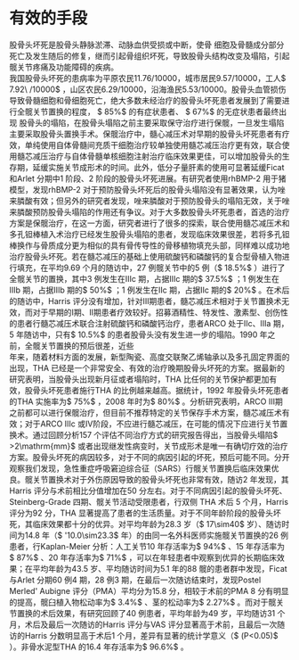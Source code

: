 # 有效的手段  
股骨头坏死是股骨头静脉淤滞、动脉血供受损或中断，使骨 细胞及骨髓成分部分死亡及发生随后的修复，继而引起骨组织坏死，导致股骨头结构改变及塌陷，引起髋关节疼痛及功能障碍的疾病。  
我国股骨头坏死的患病率为平原农民11.76/10000，城市居民9.57/10000，工人$ 7.92\ /10000$ ，山区农民6.29/10000，沿海渔民5.53/10000。股骨头血管损伤导致骨髓细胞和骨细胞死亡，绝大多数未经治疗的股骨头坏死患者发展到了需要进行全髋关节置换的程度， $ 85\%$   的有症状患者、 $ 67\%$   的无症状患者最终出现 股骨头的塌陷，在股骨头塌陷之前主要采取保守治疗进行保髋，一旦发生塌陷主要采取股骨头置换手术。保髋治疗中，髓心减压术对早期的股骨头坏死患者有疗效，单纯使用自体骨髓间充质干细胞治疗较单独使用髓芯减压治疗更有效，联合使用髓芯减压治疗与自体骨髓单核细胞注射治疗临床效果更佳，可以增加股骨头的生存期，延缓实施关节成形术的时间。此外，低分子量肝素的使用可显著延缓Ficat 和Arlet 分期中1 阶段、2 阶段的股骨头坏死进展。有研究者使用rhBMP-2 用于猪模型，发现rhBMP-2 对于预防股骨头坏死后的股骨头塌陷没有显著效果，认为唑来膦酸有效；但另外的研究者发现，唑来膦酸对于预防股骨头的塌陷无效，关于唑来膦酸预防股骨头塌陷的作用还有争议。对于大多数股骨头坏死患者，首选的治疗方案是保髋治疗，在这一方面，研究者进行了很多的探索，联合使用髓芯减压术和多孔钽棒植入术治疗已经发生股骨头塌陷的患者，发现临床效果很差，若将多孔钽棒换作与骨质成分更为相似的具有骨传导性的骨移植物填充头部，同样难以成功地治疗股骨头坏死。若在髓芯减压的基础上使用硫酸钙和磷酸钙的复合型骨植入物进行填充，在平均9.69 个月的随访中，27 例髋关节中的5 例（$ 18.5\%$ ）进行了全髋关节的置换，其中3 例发生在Ⅲc 期，占据Ⅲc 期的$ 37.5\%$ ；1 例发生在Ⅲb 期，占据Ⅲb 期的$ 50\%$ ；1 例发生在Ⅱc 期，占据Ⅱc 期的$ 20\%$ 。在术后的随访中，Harris 评分没有增加，针对Ⅲ期患者，髓芯减压术相对于关节置换术无效，而对于早期的Ⅰ期、Ⅱ期患者疗效较好。招募酒精性、特发性、激素型、创伤性的患者行髓芯减压术联合注射硫酸钙和磷酸钙治疗，患者ARCO 处于Ⅱc、Ⅲa 期，5 年随访中，只有$ 10.5\%$  的患者股骨头没有发生进一步的塌陷。1990 年之前，全髋关节置换的预后很差，近些  
年来，随着材料方面的发展，新型陶瓷、高度交联聚乙烯轴承以及多孔固定界面的出现，THA 已经是一个非常安全、有效的治疗晚期股骨头坏死的方案。据最新的研究表明，当股骨头出现新月征或者塌陷时，THA 比任何的关节保护都更加有效，股骨头坏死患者施行THA 的比例越来越高。据统计，1992 年股骨头坏死患者的THA 实施率为$ 75\%$ ，2008 年时为$ 80\%$ 。分析研究表明，ARCO Ⅲ期之前都可以进行保髋治疗，但目前不推荐特定的关节保存手术方案，髓芯减压术有效；对于ARCO Ⅲc 或Ⅳ阶段，不应进行髓芯减压，在可能的情况下应进行关节置换术。通过回顾分析157 个评估不同治疗方式的研究报告得出，当股骨头塌陷$ >2\mathrm{mm}$     或者出现继发性病变时，关节成形术是唯一有确切疗效的治疗方案。股骨头坏死的病因较多，对于不同的病因引起的坏死，预后可能不同。分开观察我们发现，急性重症呼吸窘迫综合征（SARS）行髋关节置换后临床效果优良。髋关节置换术对于外伤原因导致的股骨头坏死也非常有效，随访2 年发现，其Harris 评分与术前相比分值增加在50 分左右。对于不同病因引起的股骨头坏死、Steinberg-Grade  四期、髋关节活动受限患者，行双侧 THA  术后 5 个月，Harris 评分为92 分，THA 显著提高了患者的生活质量。对于不同年龄阶段的股骨头坏死，其临床效果都十分的优异。对平均年龄为28.3 岁（$ 17\sim40$  岁）、随访时间为14.8 年（$ '10.0\sim23.3$ 年）的由同一名外科医师实施髋关节置换的26 例患者，行Kaplan-Meier 分析：人工关节10 年存活率为$ 94\%$ 、15 年存活率为$ 87\%$ 、20 年存活率为$ 71\%$ ，可以在年轻患者中观察到优异的长期临床效果；在平均年龄为43.5 岁、平均随访时间为5.1 年的88 髋的患者群中发现，Ficat 与Arlet 分期60 例4 期，28 例3 期，在最后一次随访结束时，发现Postel Merled' Aubigne 评分（PMA）平均分为15.8 分，相较于术前的PMA 8 分有明显的提高，髋臼植入物松动率为$ 3.4\%$ 、茎的松动率为$ 2.27\%$ 。而对于髋关节置换的术后效果，有研究回顾了40 例患者，平均年龄为49 岁，平均随访31 个月，术后及最后一次随访的Harris 评分与VAS 评分显著高于术前，且最后一次随访的Harris 分数明显高于术后1 个月，差异有显著的统计学意义（$ (P<0.05)$ ）。非骨水泥型THA 的16.4 年存活率为$ 96.6\%$ 。  
